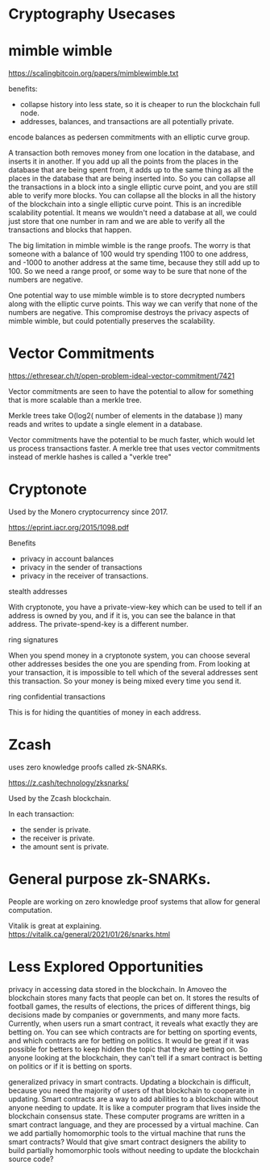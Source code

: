 Cryptography Usecases
=============

mimble wimble
========

https://scalingbitcoin.org/papers/mimblewimble.txt

benefits:

* collapse history into less state, so it is cheaper to run the blockchain full node.
* addresses, balances, and transactions are all potentially private.

encode balances as pedersen commitments with an elliptic curve group.

A transaction both removes money from one location in the database, and inserts it in another.
If you add up all the points from the places in the database that are being spent from, it adds up to the same thing as all the places in the database that are being inserted into.
So you can collapse all the transactions in a block into a single elliptic curve point, and you are still able to verify more blocks. You can collapse all the blocks in all the history of the blockchain into a single elliptic curve point. This is an incredible scalability potential. It means we wouldn't need a database at all, we could just store that one number in ram and we are able to verify all the transactions and blocks that happen.

The big limitation in mimble wimble is the range proofs.
The worry is that someone with a balance of 100 would try spending 1100 to one address, and -1000 to another address at the same time, because they still add up to 100.
So we need a range proof, or some way to be sure that none of the numbers are negative.

One potential way to use mimble wimble is to store decrypted numbers along with the elliptic curve points. This way we can verify that none of the numbers are negative.
This compromise destroys the privacy aspects of mimble wimble, but could potentially preserves the scalability.

Vector Commitments
===========

https://ethresear.ch/t/open-problem-ideal-vector-commitment/7421

Vector commitments are seen to have the potential to allow for something that is more scalable than a merkle tree.

Merkle trees take O(log2( number of elements in the database )) many reads and writes to update a single element in a database.

Vector commitments have the potential to be much faster, which would let us process transactions faster. A merkle tree that uses vector commitments instead of merkle hashes is called a "verkle tree"

Cryptonote
==========

Used by the Monero cryptocurrency since 2017.

https://eprint.iacr.org/2015/1098.pdf

Benefits
* privacy in account balances
* privacy in the sender of transactions
* privacy in the receiver of transactions.


stealth addresses

With cryptonote, you have a private-view-key which can be used to tell if an address is owned by you, and if it is, you can see the balance in that address. The private-spend-key is a different number.


ring signatures

When you spend money in a cryptonote system, you can choose several other addresses besides the one you are spending from.
From looking at your transaction, it is impossible to tell which of the several addresses sent this transaction.
So your money is being mixed every time you send it.


ring confidential transactions

This is for hiding the quantities of money in each address.


Zcash
=======

uses zero knowledge proofs called zk-SNARKs.

https://z.cash/technology/zksnarks/

Used by the Zcash blockchain.

In each transaction:
* the sender is private.
* the receiver is private.
* the amount sent is private.


General purpose zk-SNARKs.
============

People are working on zero knowledge proof systems that allow for general computation.

Vitalik is great at explaining.
https://vitalik.ca/general/2021/01/26/snarks.html


Less Explored Opportunities
=============

privacy in accessing data stored in the blockchain.
In Amoveo the blockchain stores many facts that people can bet on.
It stores the results of football games, the results of elections, the prices of different things, big decisions made by companies or governments, and many more facts.
Currently, when users run a smart contract, it reveals what exactly they are betting on. You can see which contracts are for betting on sporting events, and which contracts are for betting on politics.
It would be great if it was possible for betters to keep hidden the topic that they are betting on. So anyone looking at the blockchain, they can't tell if a smart contract is betting on politics or if it is betting on sports.

generalized privacy in smart contracts.
Updating a blockchain is difficult, because you need the majority of users of that blockchain to cooperate in updating.
Smart contracts are a way to add abilities to a blockchain without anyone needing to update.
It is like a computer program that lives inside the blockchain consensus state.
These computer programs are written in a smart contract language, and they are processed by a virtual machine.
Can we add partially homomorphic tools to the virtual machine that runs the smart contracts?
Would that give smart contract designers the ability to build partially homomorphic tools without needing to update the blockchain source code?


